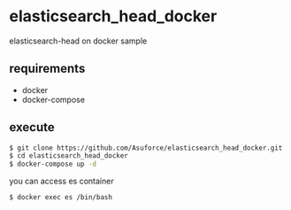 # elasticsearch_head_docker

elasticsearch-head on docker sample

## requirements

- docker
- docker-compose

## execute

```bash
$ git clone https://github.com/Asuforce/elasticsearch_head_docker.git
$ cd elasticsearch_head_docker
$ docker-compose up -d
```

you can access es container

```bash
$ docker exec es /bin/bash
```
